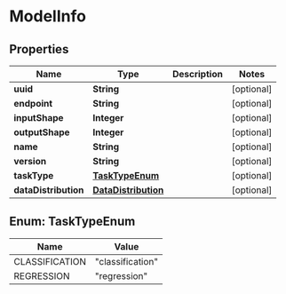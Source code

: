 
# ModelInfo

## Properties
Name | Type | Description | Notes
------------ | ------------- | ------------- | -------------
**uuid** | **String** |  |  [optional]
**endpoint** | **String** |  |  [optional]
**inputShape** | **Integer** |  |  [optional]
**outputShape** | **Integer** |  |  [optional]
**name** | **String** |  |  [optional]
**version** | **String** |  |  [optional]
**taskType** | [**TaskTypeEnum**](#TaskTypeEnum) |  |  [optional]
**dataDistribution** | [**DataDistribution**](DataDistribution.md) |  |  [optional]


<a name="TaskTypeEnum"></a>
## Enum: TaskTypeEnum
Name | Value
---- | -----
CLASSIFICATION | &quot;classification&quot;
REGRESSION | &quot;regression&quot;



